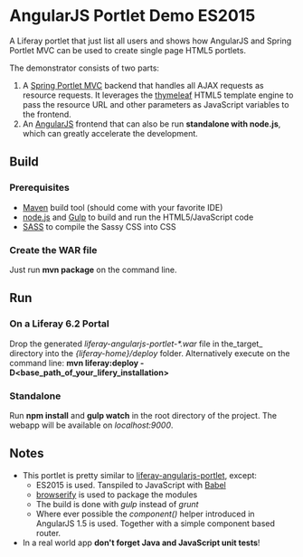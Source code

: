 AngularJS Portlet Demo ES2015
=============================

A Liferay portlet that just list all users and shows how AngularJS and Spring Portlet MVC can be used to create single page HTML5 portlets.

The demonstrator consists of two parts:

1. A [Spring Portlet MVC](http://docs.spring.io/spring/docs/4.0.x/spring-framework-reference/html/portlet.html) backend that handles all AJAX requests as resource requests. 
   It leverages the [thymeleaf](http://www.thymeleaf.org/) HTML5 template engine to pass the resource URL and other parameters as JavaScript variables to the frontend. 
2. An [AngularJS](https://angularjs.org/) frontend that can also be run **standalone with node.js**, which can greatly accelerate the development.

## Build

### Prerequisites
* [Maven](https://maven.apache.org/) build tool (should come with your favorite IDE)
* [node.js](http://nodejs.org/) and [Gulp](http://gulpjs.com/) to build and run the HTML5/JavaScript code
* [SASS](http://sass-lang.com/) to compile the Sassy CSS into CSS

### Create the WAR file

Just run **mvn package** on the command line.

## Run

### On a Liferay 6.2 Portal

Drop the generated _liferay-angularjs-portlet-*.war_ file in the_target_ directory into the *{liferay-home}/deploy* folder.
Alternatively execute on the command line: **mvn liferay:deploy -D\<base_path_of_your_lifery_installation\>**

### Standalone

Run **npm install** and **gulp watch** in the root directory of the project. The webapp will be available on *localhost:9000*.

## Notes

* This portlet is pretty similar to [liferay-angularjs-portlet](https://github.com/nonblocking/liferay-angularjs-portlet), except:
    * ES2015 is used. Tanspiled to JavaScript with [Babel](https://babeljs.io/)
    * [browserify](http://browserify.org/) is used to package the modules
    * The build is done with *gulp* instead of *grunt*
    * Where ever possible the *component()* helper introduced in AngularJS 1.5 is used. Together with a simple component based router.       
* In a real world app **don't forget Java and JavaScript unit tests**!




